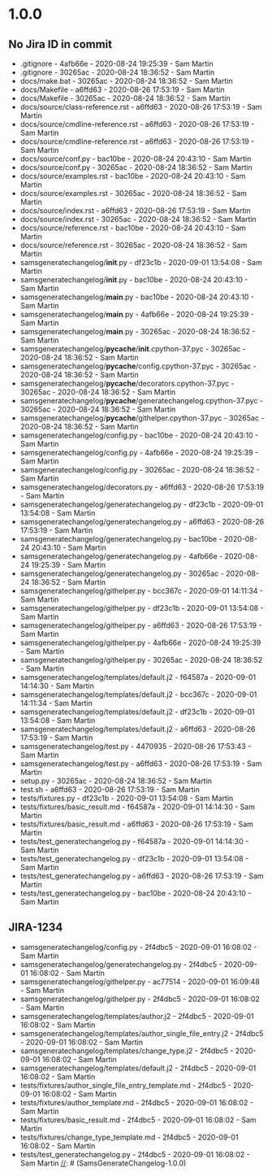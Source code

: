 [//]: # (SamsGenerateChangelog-1.0.0)
# 1.0.0

## No Jira ID in commit

 - .gitignore - 4afb66e - 2020-08-24 19:25:39 - Sam Martin
 - .gitignore - 30265ac - 2020-08-24 18:36:52 - Sam Martin
 - docs/make.bat - 30265ac - 2020-08-24 18:36:52 - Sam Martin
 - docs/Makefile - a6ffd63 - 2020-08-26 17:53:19 - Sam Martin
 - docs/Makefile - 30265ac - 2020-08-24 18:36:52 - Sam Martin
 - docs/source/class-reference.rst - a6ffd63 - 2020-08-26 17:53:19 - Sam Martin
 - docs/source/cmdline-reference.rst - a6ffd63 - 2020-08-26 17:53:19 - Sam Martin
 - docs/source/cmdline-reference.rst - a6ffd63 - 2020-08-26 17:53:19 - Sam Martin
 - docs/source/conf.py - bac10be - 2020-08-24 20:43:10 - Sam Martin
 - docs/source/conf.py - 30265ac - 2020-08-24 18:36:52 - Sam Martin
 - docs/source/examples.rst - bac10be - 2020-08-24 20:43:10 - Sam Martin
 - docs/source/examples.rst - 30265ac - 2020-08-24 18:36:52 - Sam Martin
 - docs/source/index.rst - a6ffd63 - 2020-08-26 17:53:19 - Sam Martin
 - docs/source/index.rst - 30265ac - 2020-08-24 18:36:52 - Sam Martin
 - docs/source/reference.rst - bac10be - 2020-08-24 20:43:10 - Sam Martin
 - docs/source/reference.rst - 30265ac - 2020-08-24 18:36:52 - Sam Martin
 - samsgeneratechangelog/__init__.py - df23c1b - 2020-09-01 13:54:08 - Sam Martin
 - samsgeneratechangelog/__init__.py - bac10be - 2020-08-24 20:43:10 - Sam Martin
 - samsgeneratechangelog/__main__.py - bac10be - 2020-08-24 20:43:10 - Sam Martin
 - samsgeneratechangelog/__main__.py - 4afb66e - 2020-08-24 19:25:39 - Sam Martin
 - samsgeneratechangelog/__main__.py - 30265ac - 2020-08-24 18:36:52 - Sam Martin
 - samsgeneratechangelog/__pycache__/__init__.cpython-37.pyc - 30265ac - 2020-08-24 18:36:52 - Sam Martin
 - samsgeneratechangelog/__pycache__/config.cpython-37.pyc - 30265ac - 2020-08-24 18:36:52 - Sam Martin
 - samsgeneratechangelog/__pycache__/decorators.cpython-37.pyc - 30265ac - 2020-08-24 18:36:52 - Sam Martin
 - samsgeneratechangelog/__pycache__/generatechangelog.cpython-37.pyc - 30265ac - 2020-08-24 18:36:52 - Sam Martin
 - samsgeneratechangelog/__pycache__/githelper.cpython-37.pyc - 30265ac - 2020-08-24 18:36:52 - Sam Martin
 - samsgeneratechangelog/config.py - bac10be - 2020-08-24 20:43:10 - Sam Martin
 - samsgeneratechangelog/config.py - 4afb66e - 2020-08-24 19:25:39 - Sam Martin
 - samsgeneratechangelog/config.py - 30265ac - 2020-08-24 18:36:52 - Sam Martin
 - samsgeneratechangelog/decorators.py - a6ffd63 - 2020-08-26 17:53:19 - Sam Martin
 - samsgeneratechangelog/generatechangelog.py - df23c1b - 2020-09-01 13:54:08 - Sam Martin
 - samsgeneratechangelog/generatechangelog.py - a6ffd63 - 2020-08-26 17:53:19 - Sam Martin
 - samsgeneratechangelog/generatechangelog.py - bac10be - 2020-08-24 20:43:10 - Sam Martin
 - samsgeneratechangelog/generatechangelog.py - 4afb66e - 2020-08-24 19:25:39 - Sam Martin
 - samsgeneratechangelog/generatechangelog.py - 30265ac - 2020-08-24 18:36:52 - Sam Martin
 - samsgeneratechangelog/githelper.py - bcc367c - 2020-09-01 14:11:34 - Sam Martin
 - samsgeneratechangelog/githelper.py - df23c1b - 2020-09-01 13:54:08 - Sam Martin
 - samsgeneratechangelog/githelper.py - a6ffd63 - 2020-08-26 17:53:19 - Sam Martin
 - samsgeneratechangelog/githelper.py - 4afb66e - 2020-08-24 19:25:39 - Sam Martin
 - samsgeneratechangelog/githelper.py - 30265ac - 2020-08-24 18:36:52 - Sam Martin
 - samsgeneratechangelog/templates/default.j2 - f64587a - 2020-09-01 14:14:30 - Sam Martin
 - samsgeneratechangelog/templates/default.j2 - bcc367c - 2020-09-01 14:11:34 - Sam Martin
 - samsgeneratechangelog/templates/default.j2 - df23c1b - 2020-09-01 13:54:08 - Sam Martin
 - samsgeneratechangelog/templates/default.j2 - a6ffd63 - 2020-08-26 17:53:19 - Sam Martin
 - samsgeneratechangelog/test.py - 4470935 - 2020-08-26 17:53:43 - Sam Martin
 - samsgeneratechangelog/test.py - a6ffd63 - 2020-08-26 17:53:19 - Sam Martin
 - setup.py - 30265ac - 2020-08-24 18:36:52 - Sam Martin
 - test.sh - a6ffd63 - 2020-08-26 17:53:19 - Sam Martin
 - tests/fixtures.py - df23c1b - 2020-09-01 13:54:08 - Sam Martin
 - tests/fixtures/basic_result.md - f64587a - 2020-09-01 14:14:30 - Sam Martin
 - tests/fixtures/basic_result.md - a6ffd63 - 2020-08-26 17:53:19 - Sam Martin
 - tests/test_generatechangelog.py - f64587a - 2020-09-01 14:14:30 - Sam Martin
 - tests/test_generatechangelog.py - df23c1b - 2020-09-01 13:54:08 - Sam Martin
 - tests/test_generatechangelog.py - a6ffd63 - 2020-08-26 17:53:19 - Sam Martin
 - tests/test_generatechangelog.py - bac10be - 2020-08-24 20:43:10 - Sam Martin

## JIRA-1234

 - samsgeneratechangelog/config.py - 2f4dbc5 - 2020-09-01 16:08:02 - Sam Martin
 - samsgeneratechangelog/generatechangelog.py - 2f4dbc5 - 2020-09-01 16:08:02 - Sam Martin
 - samsgeneratechangelog/githelper.py - ac77514 - 2020-09-01 16:09:48 - Sam Martin
 - samsgeneratechangelog/githelper.py - 2f4dbc5 - 2020-09-01 16:08:02 - Sam Martin
 - samsgeneratechangelog/templates/author.j2 - 2f4dbc5 - 2020-09-01 16:08:02 - Sam Martin
 - samsgeneratechangelog/templates/author_single_file_entry.j2 - 2f4dbc5 - 2020-09-01 16:08:02 - Sam Martin
 - samsgeneratechangelog/templates/change_type.j2 - 2f4dbc5 - 2020-09-01 16:08:02 - Sam Martin
 - samsgeneratechangelog/templates/default.j2 - 2f4dbc5 - 2020-09-01 16:08:02 - Sam Martin
 - tests/fixtures/author_single_file_entry_template.md - 2f4dbc5 - 2020-09-01 16:08:02 - Sam Martin
 - tests/fixtures/author_template.md - 2f4dbc5 - 2020-09-01 16:08:02 - Sam Martin
 - tests/fixtures/basic_result.md - 2f4dbc5 - 2020-09-01 16:08:02 - Sam Martin
 - tests/fixtures/change_type_template.md - 2f4dbc5 - 2020-09-01 16:08:02 - Sam Martin
 - tests/test_generatechangelog.py - 2f4dbc5 - 2020-09-01 16:08:02 - Sam Martin
[//]: # (SamsGenerateChangelog-1.0.0)

